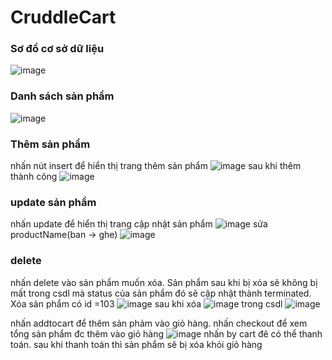 # CruddleCart
### Sơ đồ cơ sở dữ liệu
![image](https://github.com/TranCongMinh172/www_lap7/assets/144517365/41b794d1-3d7e-43c4-be73-8f60d9b388ae)
### Danh sách sản phẩm
![image](https://github.com/TranCongMinh172/www_lap7/assets/144517365/29e94dd9-6701-4058-90c4-21f56a6f32d9)
### Thêm sản phẩm 
nhấn nút insert để hiển thị trang thêm sản phẩm 
![image](https://github.com/TranCongMinh172/www_lap7/assets/144517365/f10de2c2-19ff-4454-b68b-3bd010c126cd)
sau khi thêm thành công
![image](https://github.com/TranCongMinh172/www_lap7/assets/144517365/021e2587-9d7d-4ccc-83a0-fc07b3e4b19c)
### update sản phẩm
nhấn update để hiển thị trang cập nhật sản phẩm
![image](https://github.com/TranCongMinh172/www_lap7/assets/144517365/cc5b49af-1652-4e18-a944-a2e8caff0bfa)
sửa productName(ban -> ghe)
![image](https://github.com/TranCongMinh172/www_lap7/assets/144517365/ee0f5bb8-cb1f-4537-893a-4085feea67c7)
### delete 
nhấn delete vào sản phẩm muốn xóa. Sản phẩm sau khi bị xóa sẽ không bị mất trong csdl mà status của sản phẩm đó
sẽ cập nhật thành terminated.
Xóa sản phẩm có id =103 
![image](https://github.com/TranCongMinh172/www_lap7/assets/144517365/30c72d69-14fe-481c-bcbc-dd06018a3c32)
sau khi xóa
![image](https://github.com/TranCongMinh172/www_lap7/assets/144517365/7d9a5c0a-c3e0-44ff-aa91-3f76778273eb)
trong csdl
![image](https://github.com/TranCongMinh172/www_lap7/assets/144517365/cfea3dc7-5d8f-404d-b454-604a10b336db)


nhấn addtocart để thêm sản phảm vào giỏ hàng.
nhấn checkout để xem tổng sản phẩm đc thêm vào giỏ hàng
![image](https://github.com/TranCongMinh172/www_lap7/assets/144517365/9ae12998-c90e-4f72-a53d-afb5d7de4458)
nhấn by cart đê có thể thanh toán. sau khi thanh toán thì sản phẩm sẽ bị xóa khỏi giỏ hàng












